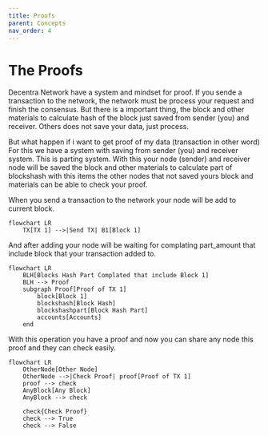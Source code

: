 ```yaml
---
title: Proofs
parent: Concepts
nav_order: 4
---
```


# The Proofs
Decentra Network have a system and mindset for proof. If you sende a transaction to the network, the network  must be process your request and finish the consensus. But there is a important thing, the block and other materials to calculate hash of the block just saved from sender (you) and receiver. Others does not save your data, just process.

But what happen if i want to get proof of my data (transaction in other word) For this we have a system with saving from sender (you) and receiver system. This is parting system. With this your node (sender) and receiver node will be saved the block and other materials to calculate part of blockshash with this items the other nodes that not saved yours block and materials can be able to check your proof.

When you send a transaction to the network your node will be add to current block.


```mermaid
flowchart LR
    TX[TX 1] -->|Send TX| B1[Block 1]
```

And after adding your node will be waiting for complating part_amount that include block that your transaction added to.

```mermaid
flowchart LR
    BLH[Blocks Hash Part Complated that include Block 1] 
    BLH --> Proof
    subgraph Proof[Proof of TX 1]
        block[Block 1]
        blockshash[Block Hash]
        blockshashpart[Block Hash Part]
        accounts[Accounts]
    end

```

With this operation you have a proof and now you can share any node this proof and they can check easily.


```mermaid
flowchart LR
    OtherNode[Other Node]
    OtherNode -->|Check Proof| proof[Proof of TX 1]
    proof --> check
    AnyBlock[Any Block]
    AnyBlock --> check

    check{Check Proof}
    check --> True
    check --> False
```